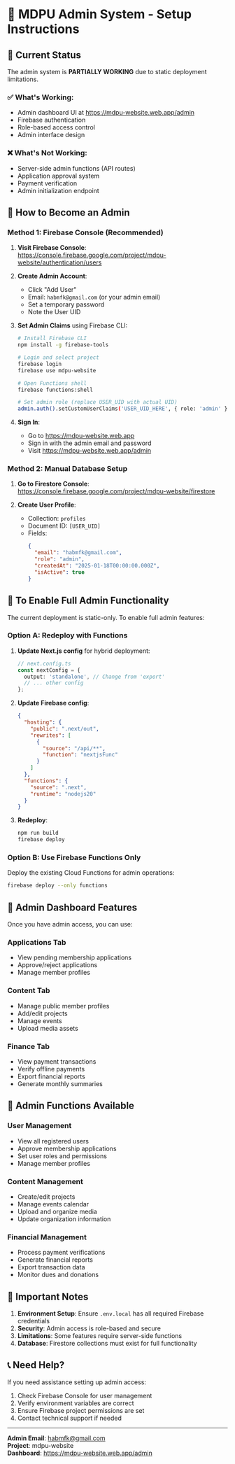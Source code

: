 # 🔐 MDPU Admin System - Setup Instructions

## 🚨 Current Status
The admin system is **PARTIALLY WORKING** due to static deployment limitations.

### ✅ What's Working:
- Admin dashboard UI at https://mdpu-website.web.app/admin
- Firebase authentication
- Role-based access control
- Admin interface design

### ❌ What's Not Working:
- Server-side admin functions (API routes)
- Application approval system
- Payment verification
- Admin initialization endpoint

## 🔑 How to Become an Admin

### Method 1: Firebase Console (Recommended)

1. **Visit Firebase Console**: https://console.firebase.google.com/project/mdpu-website/authentication/users

2. **Create Admin Account**:
   - Click "Add User" 
   - Email: `habmfk@gmail.com` (or your admin email)
   - Set a temporary password
   - Note the User UID

3. **Set Admin Claims** using Firebase CLI:
   ```bash
   # Install Firebase CLI
   npm install -g firebase-tools
   
   # Login and select project
   firebase login
   firebase use mdpu-website
   
   # Open Functions shell
   firebase functions:shell
   
   # Set admin role (replace USER_UID with actual UID)
   admin.auth().setCustomUserClaims('USER_UID_HERE', { role: 'admin' })
   ```

4. **Sign In**:
   - Go to https://mdpu-website.web.app
   - Sign in with the admin email and password
   - Visit https://mdpu-website.web.app/admin

### Method 2: Manual Database Setup

1. **Go to Firestore Console**: https://console.firebase.google.com/project/mdpu-website/firestore

2. **Create User Profile**:
   - Collection: `profiles`
   - Document ID: `[USER_UID]`
   - Fields:
     ```json
     {
       "email": "habmfk@gmail.com",
       "role": "admin",
       "createdAt": "2025-01-18T00:00:00.000Z",
       "isActive": true
     }
     ```

## 🚀 To Enable Full Admin Functionality

The current deployment is static-only. To enable full admin features:

### Option A: Redeploy with Functions

1. **Update Next.js config** for hybrid deployment:
   ```typescript
   // next.config.ts
   const nextConfig = {
     output: 'standalone', // Change from 'export'
     // ... other config
   };
   ```

2. **Update Firebase config**:
   ```json
   {
     "hosting": {
       "public": ".next/out",
       "rewrites": [
         {
           "source": "/api/**",
           "function": "nextjsFunc"
         }
       ]
     },
     "functions": {
       "source": ".next",
       "runtime": "nodejs20"
     }
   }
   ```

3. **Redeploy**:
   ```bash
   npm run build
   firebase deploy
   ```

### Option B: Use Firebase Functions Only

Deploy the existing Cloud Functions for admin operations:
```bash
firebase deploy --only functions
```

## 🎯 Admin Dashboard Features

Once you have admin access, you can use:

### **Applications Tab**
- View pending membership applications
- Approve/reject applications
- Manage member profiles

### **Content Tab**
- Manage public member profiles
- Add/edit projects
- Manage events
- Upload media assets

### **Finance Tab**
- View payment transactions
- Verify offline payments
- Export financial reports
- Generate monthly summaries

## 🔧 Admin Functions Available

### User Management
- View all registered users
- Approve membership applications
- Set user roles and permissions
- Manage member profiles

### Content Management
- Create/edit projects
- Manage events calendar
- Upload and organize media
- Update organization information

### Financial Management
- Process payment verifications
- Generate financial reports
- Export transaction data
- Monitor dues and donations

## 🚨 Important Notes

1. **Environment Setup**: Ensure `.env.local` has all required Firebase credentials
2. **Security**: Admin access is role-based and secure
3. **Limitations**: Some features require server-side functions
4. **Database**: Firestore collections must exist for full functionality

## 📞 Need Help?

If you need assistance setting up admin access:
1. Check Firebase Console for user management
2. Verify environment variables are correct
3. Ensure Firebase project permissions are set
4. Contact technical support if needed

---

**Admin Email**: habmfk@gmail.com  
**Project**: mdpu-website  
**Dashboard**: https://mdpu-website.web.app/admin







